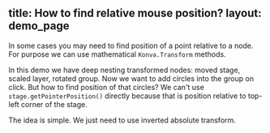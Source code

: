 title: How to find relative mouse position?
layout: demo_page
---

In some cases you may need to find position of a point relative to a node. For purpose we can use mathematical `Konva.Transform` methods.

In this demo we have deep nesting transformed nodes: moved stage, scaled layer, rotated group.
Now we want to add circles into the group on click. But how to find position of that circles?
We can't use `stage.getPointerPosition()` directly because that is position relative to top-left corner of the stage.

The idea is simple. We just need to use inverted absolute transform.

<!-- {% iframe /downloads/code/sandbox/Relative_Pointer_Position.html %} -->

<!-- {% include_code Relative Pointer Position Demo sandbox/Relative_Pointer_Position.html %} -->